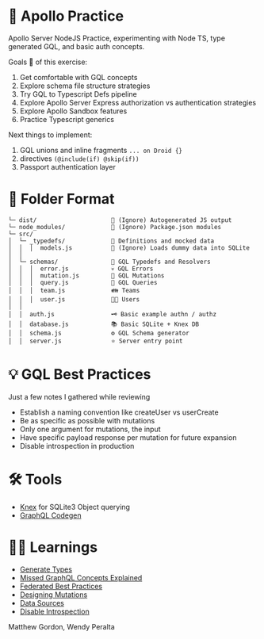 # 🚀 Apollo Practice

Apollo Server NodeJS Practice, experimenting with Node TS, type generated GQL, and basic auth concepts.

Goals 🥅 of this exercise:

1. Get comfortable with GQL concepts
2. Explore schema file structure strategies
3. Try GQL to Typescript Defs pipeline
4. Explore Apollo Server Express authorization vs authentication strategies
5. Explore Apollo Sandbox features
6. Practice Typescript generics

Next things to implement:

1. GQL unions and inline fragments `... on Droid {}`
2. directives `(@include(if) @skip(if))`
3. Passport authentication layer

# 📐 Folder Format
```
└─ dist/                     🙈 (Ignore) Autogenerated JS output
└─ node_modules/             🙈 (Ignore) Package.json modules
└─ src/
│  └─ _typedefs/             📖 Definitions and mocked data
│  │  │  models.js           🙈 (Ignore) Loads dummy data into SQLite
│  │             
│  └─ schemas/               📝 GQL Typedefs and Resolvers
│  │  │  error.js            💀 GQL Errors
│  │  │  mutation.js         🐸 GQL Mutations
│  │  │  query.js            🤔 GQL Queries
│  │  │  team.js             👪 Teams
│  │  │  user.js             👩‍🦰 Users
│  │
│  │  auth.js                🗝️ Basic example authn / authz 
│  │  database.js            📚 Basic SQLite + Knex DB
│  │  schema.js              ⚙️ GQL Schema generator
│  │  server.js              ⭐ Server entry point
```

# 💡 GQL Best Practices

Just a few notes I gathered while reviewing

-   Establish a naming convention like createUser vs userCreate
-   Be as specific as possible with mutations
-   Only one argument for mutations, the input
-   Have specific payload response per mutation for future expansion
-   Disable introspection in production

# 🛠️ Tools

-   [Knex](https://knexjs.org/guide/) for SQLite3 Object querying
-   [GraphQL Codegen](https://github.com/dotansimha/graphql-code-generator)

# 👩‍🏫 Learnings

-   [Generate Types](https://dev.to/xcanchal/automatically-generate-typescript-types-for-your-graphql-api-1fah)
-   [Missed GraphQL Concepts Explained](https://medium.com/naresh-bhatia/graphql-concepts-i-wish-someone-explained-to-me-a-year-ago-514d5b3c0eab)
-   [Federated Best Practices](https://www.apollographql.com/docs/enterprise-guide/federated-schema-design/)
-   [Designing Mutations](https://www.apollographql.com/blog/graphql/basics/designing-graphql-mutations/)
-   [Data Sources](https://www.apollographql.com/docs/apollo-server/data/data-sources/)
-   [Disable Introspection](https://www.apollographql.com/blog/graphql/security/why-you-should-disable-graphql-introspection-in-production/)

Matthew Gordon, Wendy Peralta 